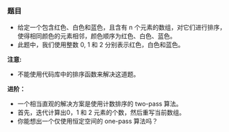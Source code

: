 ### 题目
* 给定一个包含红色、白色和蓝色，且含有 n 个元素的数组，对它们进行排序，使得相同颜色的元素相邻，颜色顺序为红色、白色、蓝色。
* 此题中，我们使用整数 0, 1 和 2 分别表示红色，白色和蓝色。


**注意:**
* 不能使用代码库中的排序函数来解决这道题。


**进阶：**
* 一个相当直观的解决方案是使用计数排序的 two-pass 算法。
* 首先，迭代计算出0，1 和 2 元素的个数，然后重写当前数组。
* 你能想出一个仅使用恒定空间的 one-pass 算法吗？
